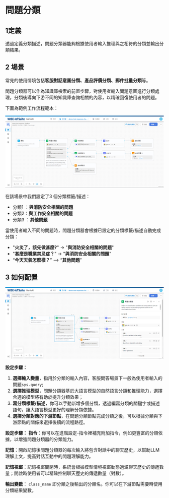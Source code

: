 # 問題分類
## 1定義
透過定義分類描述，問題分類器能夠根據使用者輸入推理與之相符的分類並輸出分類結果。
## 2 場景
常見的使用情境包括**客服對話意圖分類、產品評價分類、郵件批量分類**等。

問題分類器可以作為知識庫檢索的前置步驟，對使用者輸入問題意圖進行分類處理，分類後導向下游不同的知識庫查詢相關的內容，以精確回復使用者的問題。

下圖為範例工作流程範本：

![問題分類](/工作流程/節點說明/images/問題分類.png)

在該場景中我們設定了3 個分類標籤/描述：
- 分類1 ：**與消防安全相關的問題**
- 分類2：**與工作安全相關的問題**
- 分類3 ：**其他問題**

當使用者輸入不同的問題時，問題分類器會根據已設定的分類標籤/描述自動完成分類：
- "**火災了，該先做甚麼?**" &rarr; "**與消防安全相關的問題**"
- "**甚麼是職業禁忌症？**" &rarr; "**與消防安全相關的問題**"
- “**今天天氣怎麼樣？**” —> “**其他問題**”

## 3 如何配置

![配置問題分類](/工作流程/節點說明/images/配置問題分類.png)

**設定步驟：**
1. **選擇輸入變量**，指用於分類的輸入內容，客服問答場景下一般為使用者輸入的問題```sys.query```;
2. **選擇推理模型**，問題分類器基於大語言模型的自然語言分類和推理能力，選擇合適的模型將有助於提升分類效果；
3. **寫分類標籤/描述**，你可以手動新增多個分類，透過編寫分類的關鍵字或描述語句，讓大語言模型更好的理解分類依據。
4. **選擇分類對應的下游節點**，在問題分類節點完成分類之後，可以根據分類與下游節點的關係來選擇後續的流程路徑。

**設定步驟：**
**指令**：你可以在進階設定-指令裡補充附加指令，例如更豐富的分類依據，以增強問題分類器的分類能力。

**記憶**：開啟記憶後問題分類器的每次輸入將包含對話中的聊天歷史，以幫助LLM 理解上文，提高對話互動中的問題理解能力。

**記憶視窗**：記憶視窗關閉時，系統會根據模型情境視窗動態過濾聊天歷史的傳遞數量；開啟時使用者可以精確控制聊天歷史的傳遞數量（對數）。

**輸出變數**：
```class_name```
即分類之後輸出的分類名。你可以在下游節點需要時使用分類結果變數。